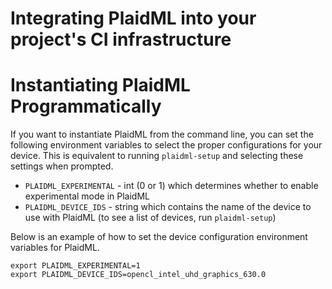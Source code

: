 # Integrating PlaidML into your project's CI infrastructure

# Instantiating PlaidML Programmatically

If you want to instantiate PlaidML from the command line, you can set the
following environment variables to select the proper configurations for your
device. This is equivalent to running `plaidml-setup` and selecting these
settings when prompted.

  * `PLAIDML_EXPERIMENTAL` - int (0 or 1) which determines whether to enable
     experimental mode in PlaidML 
  * `PLAIDML_DEVICE_IDS` - string which contains the name of the device to use
     with PlaidML (to see a list of devices, run `plaidml-setup`)

Below is an example of how to set the device configuration environment variables
for PlaidML.

```
export PLAIDML_EXPERIMENTAL=1
export PLAIDML_DEVICE_IDS=opencl_intel_uhd_graphics_630.0
```
